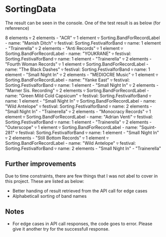 # SortingData

The result can be seen in the console. One of the test result is as below (for refenrence)

8 elements
  ▿ 2 elements
    - "ACR"
    ▿ 1 element
      ▿ Sorting.BandForRecordLabel
        - name: "Manish Ditch"
        ▿ festival: Sorting.FestivalforBand
          ▿ name: 1 element
            - "Trainerella"
  ▿ 2 elements
    - "Anti Records"
    ▿ 1 element
      ▿ Sorting.BandForRecordLabel
        - name: "YOUKRANE"
        ▿ festival: Sorting.FestivalforBand
          ▿ name: 1 element
            - "Trainerella"
  ▿ 2 elements
    - "Fourth Woman Records"
    ▿ 1 element
      ▿ Sorting.BandForRecordLabel
        - name: "The Black Dashes"
        ▿ festival: Sorting.FestivalforBand
          ▿ name: 1 element
            - "Small Night In"
  ▿ 2 elements
    - "MEDIOCRE Music"
    ▿ 1 element
      ▿ Sorting.BandForRecordLabel
        - name: "Yanke East"
        ▿ festival: Sorting.FestivalforBand
          ▿ name: 1 element
            - "Small Night In"
  ▿ 2 elements
    - "Marner Sis. Recording"
    ▿ 2 elements
      ▿ Sorting.BandForRecordLabel
        - name: "Green Mild Cold Capsicum"
        ▿ festival: Sorting.FestivalforBand
          ▿ name: 1 element
            - "Small Night In"
      ▿ Sorting.BandForRecordLabel
        - name: "Wild Antelope"
        ▿ festival: Sorting.FestivalforBand
          ▿ name: 2 elements
            - "Small Night In"
            - "Trainerella"
  ▿ 2 elements
    - "Monocracy Records"
    ▿ 1 element
      ▿ Sorting.BandForRecordLabel
        - name: "Adrian Venti"
        ▿ festival: Sorting.FestivalforBand
          ▿ name: 1 element
            - "Trainerella"
  ▿ 2 elements
    - "Outerscope"
    ▿ 1 element
      ▿ Sorting.BandForRecordLabel
        - name: "Squint-281"
        ▿ festival: Sorting.FestivalforBand
          ▿ name: 1 element
            - "Small Night In"
  ▿ 2 elements
    - "Still Bottom Records"
    ▿ 1 element
      ▿ Sorting.BandForRecordLabel
        - name: "Wild Antelope"
        ▿ festival: Sorting.FestivalforBand
          ▿ name: 2 elements
            - "Small Night In"
            - "Trainerella"
            
            
 ## Further improvements
 Due to time constraints, there are few things that I was not abel to cover in this project. These are listed as below:
 
 - Better handing of result retrieved from the API call for edge cases
 - Alphabeticall sorting of band names
 
 
 ## Notes
 
 - For edge cases in API call responses, the code goes to error. Please give it another try for the successfull response. 

 
